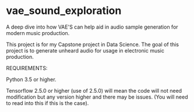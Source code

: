 # vae_sound_exploration
A deep dive into how VAE'S can help aid in audio sample generation for modern music production. 

This project is for my Capstone project in Data Science. The goal of this project is to generate unheard audio for usage in electronic music production.


REQUIREMENTS: 

Python 3.5 or higher. 

Tensorflow 2.5.0 or higher (use of 2.5.0) will mean the code will not need modification but any version higher and there may be issues. (You will need to read into this if this is the case). 
